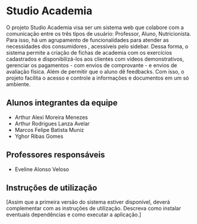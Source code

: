 # Studio Academia

O projeto Studio Academia visa ser um sistema web que colabore com a comunicação entre os três tipos de usuário: Professor, Aluno, Nutricionista. Para isso, há um agrupamento de funcionalidades para atender as necessidades dos consumidores , acessíveis pelo sidebar.
Dessa forma, o sistema permite a criação de fichas de academia com os exercícios cadastrados e disponibilizá-los aos clientes com vídeos demonstrativos, gerenciar os pagamentos - com envios de comprovante - e envios de avaliação física.  Além de permitir que o aluno dê feedbacks. Com isso, o projeto facilita o acesso e controle a informações e documentos em um só ambiente. 


## Alunos integrantes da equipe

* Arthur Alexi Moreira Menezes
* Arthur Rodrigues Lanza Avelar
* Marcos Felipe Batista Muniz
* Yghor Ribas Gomes

## Professores responsáveis

* Eveline Alonso Veloso

## Instruções de utilização

[Assim que a primeira versão do sistema estiver disponível, deverá complementar com as instruções de utilização. Descreva como instalar eventuais dependências e como executar a aplicação.]
